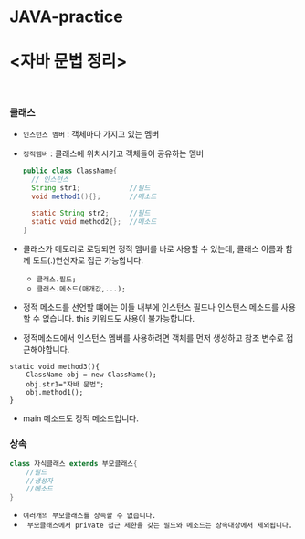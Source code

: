 # JAVA-practice

# <자바 문법 정리>

<br>

### 클래스

- `인스턴스 멤버` : 객체마다 가지고 있는 멤버
  <br>
- `정적멤버` : 클래스에 위치시키고 객체들이 공유하는 멤버
  <br>

  ```java
  public class ClassName{
    // 인스턴스
    String str1;            //필드
    void method1(){};       //메소드

    static String str2;     //필드
    static void method2{};  //메소드
  }
  ```

- 클래스가 메모리로 로딩되면 정적 멤버를 바로 사용할 수 있는데, 클래스 이름과 함께 도트(.)연산자로 접근 가능합니다.

    - `클래스.필드;`
    - `클래스.메소드(매개값,...);`

- 정적 메소드를 선언할 떄에는 이들 내부에 인스턴스 필드나 인스턴스 메소드를 사용할 수 없습니다. this 키워드도 사용이 불가능합니다.
- 정적메소드에서 인스턴스 멤버를 사용하려면 객체를 먼저 생성하고 참조 변수로 접근해야합니다.

```javas
static void method3(){
    ClassName obj = new ClassName();
    obj.str1="자바 문법";
    obj.method1();
}
```

- main 메소드도 정적 메소드입니다.

### 상속

```java
class 자식클래스 extends 부모클래스{
    //필드
    //생성자
    //메소드
}
```

- `여러개의 부모클래스를 상속할 수 없습니다.`
- ` 부모클래스에서 private 접근 제한을 갖는 필드와 메소드는 상속대상에서 제외됩니다.`
